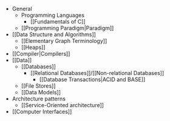 - General
	- Programming Languages
		- [[Fundamentals of C]]
	- [[Programming Paradigm|Paradigm]]
- [[Data Structure and Algorithms]]
	- [[Elementary Graph Terminology]]
	- [[Heaps]]
- [[Compiler|Compilers]]
- [[Data]]
	- [[Databases]]
		- [[Relational Databases]]/[[Non-relational Databases]]
			- [[Database Transactions|ACID and BASE]]
	- [[File Stores]]
	- [[Data Models]]
- Architecture patterns
	- [[Service-Oriented architecture]]
- [[Computer Interfaces]]